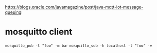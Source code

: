 https://blogs.oracle.com/javamagazine/post/java-mqtt-iot-message-queuing
# mosquitto client 
`mosquitto_pub -t "foo" -m bar`
`mosquitto_sub -h localhost -t "foo" -v`
